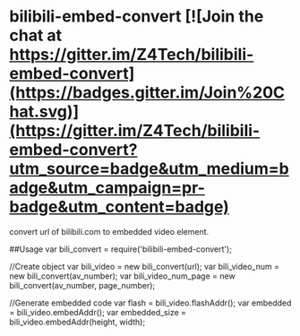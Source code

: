 # bilibili-embed-convert [![Join the chat at https://gitter.im/Z4Tech/bilibili-embed-convert](https://badges.gitter.im/Join%20Chat.svg)](https://gitter.im/Z4Tech/bilibili-embed-convert?utm_source=badge&utm_medium=badge&utm_campaign=pr-badge&utm_content=badge)

convert url of bilibili.com to embedded video element.

##Usage
var bili_convert = require('bilibili-embed-convert');

//Create object
var bili_video = new bili_convert(url);
var bili_video_num = new bili_convert(av_number);
var bili_video_num_page = new bili_convert(av_number, page_number);

//Generate embedded code
var flash = bili_video.flashAddr();
var embedded = bili_video.embedAddr();
var embedded_size = bili_video.embedAddr(height, width);
